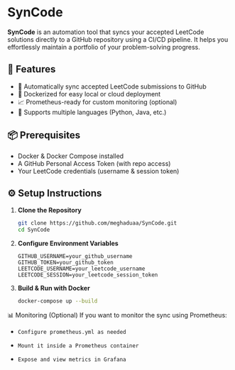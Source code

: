 # SynCode

**SynCode** is an automation tool that syncs your accepted LeetCode solutions directly to a GitHub repository using a CI/CD pipeline. It helps you effortlessly maintain a portfolio of your problem-solving progress.

## 🚀 Features

- 🔁 Automatically sync accepted LeetCode submissions to GitHub  
- 🐳 Dockerized for easy local or cloud deployment  
- 📈 Prometheus-ready for custom monitoring (optional)  
- 💬 Supports multiple languages (Python, Java, etc.)

## 📦 Prerequisites

- Docker & Docker Compose installed  
- A GitHub Personal Access Token (with repo access)  
- Your LeetCode credentials (username & session token)

## ⚙️ Setup Instructions

1. **Clone the Repository**

   ```bash
   git clone https://github.com/meghaduaa/SynCode.git
   cd SynCode

2. **Configure Environment Variables**
   ```
   GITHUB_USERNAME=your_github_username
   GITHUB_TOKEN=your_github_token
   LEETCODE_USERNAME=your_leetcode_username
   LEETCODE_SESSION=your_leetcode_session_token
3. **Build & Run with Docker**
   ```bash
   docker-compose up --build
📊 Monitoring (Optional)
   If you want to monitor the sync using Prometheus:
   -     Configure prometheus.yml as needed
   -     Mount it inside a Prometheus container
   -     Expose and view metrics in Grafana

